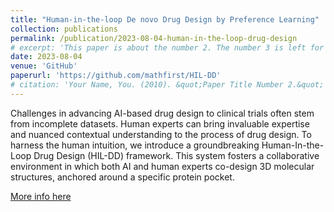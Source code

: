 ```yaml
---
title: "Human-in-the-loop De novo Drug Design by Preference Learning"
collection: publications
permalink: /publication/2023-08-04-human-in-the-loop-drug-design
# excerpt: 'This paper is about the number 2. The number 3 is left for future work.'
date: 2023-08-04
venue: 'GitHub'
paperurl: 'https://github.com/mathfirst/HIL-DD'
# citation: 'Your Name, You. (2010). &quot;Paper Title Number 2.&quot; <i>Journal 1</i>. 1(2).'
---
```

Challenges in advancing AI-based drug design to clinical trials often stem from incomplete datasets. Human experts can bring invaluable expertise and nuanced contextual understanding to the process of drug design. To harness the human intuition, we introduce a groundbreaking Human-In-the-Loop Drug Design (HIL-DD) framework. This system fosters a collaborative environment in which both AI and human experts co-design 3D molecular structures, anchored around a specific protein pocket.

[More info here](https://github.com/mathfirst/HIL-DD)

<!-- Recommended citation: Your Name, You. (2010). "Paper Title Number 2." <i>Journal 1</i>. 1(2). -->